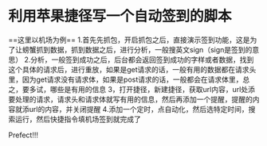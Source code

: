 # 利用苹果捷径写一个自动签到的脚本
==这里以机场为例==
1.首先先抓包，开启抓包之后，直接演示签到功能，这是为了让螃蟹抓到数据，抓到数据之后，进行分析，一般搜英文sign（sign是签到的意思）
2.分析，一般签到成功之后，后台都会返回签到成功的字样或者数据，找到这个具体的请求后，进行重放，如果是get请求的话，一般有用的数据都在请求头里，因为get请求没有请求体，如果是post请求的话，一般都会在请求体里，总之，要多试，哪些是有用的信息
3，打开捷径，新建捷径，获取url内容，url处添要处理的请求，请求头和请求体就写有用的信息，然后再添加一个提醒，提醒的内容就添url的内容，并关闭提醒
4.添加一个定时，点自动化，然后选特定时间，搜索运行，然后快捷指令填机场签到就完成了


Prefect!!!
